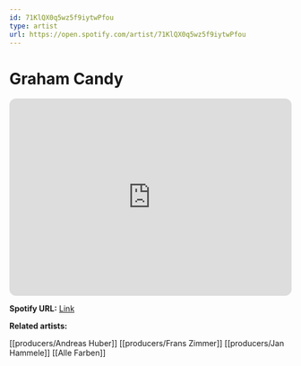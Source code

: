```yaml
---
id: 71KlQX0q5wz5f9iytwPfou
type: artist
url: https://open.spotify.com/artist/71KlQX0q5wz5f9iytwPfou
---
```

# Graham Candy

<iframe style="border-radius:12px" src="https://open.spotify.com/embed/artist/71KlQX0q5wz5f9iytwPfou" width="100%" height="352" frameBorder="0" allowfullscreen="" allow="autoplay; clipboard-write; encrypted-media; fullscreen; picture-in-picture" loading="lazy"></iframe>

**Spotify URL:** [Link](https://open.spotify.com/artist/71KlQX0q5wz5f9iytwPfou)

**Related artists:**

[[producers/Andreas Huber]]
[[producers/Frans Zimmer]]
[[producers/Jan Hammele]]
[[Alle Farben]]
